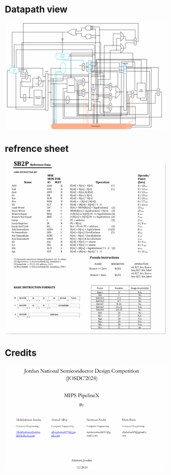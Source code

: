# Datapath view 
![Datapath](IMAGES/DataPath.png)

# refrence sheet 
![Sheet](IMAGES/refrencesheet.png)
# Credits
![Credits](IMAGES/Credits.png)



